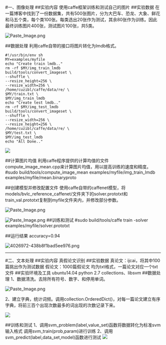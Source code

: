 #一、图像处理
##实验内容
使用caffe框架训练和测试自己的图片
##实验数据
在一篇博客中找到了一份数据集，共有500张图片，分为大巴车、恐龙、大象、鲜花和马五个类，每个类100张。每类选出20张作为测试，其余80张作为训练。因此最终训练图片400张，测试图片100张，共5类。

![Paste_Image.png](http://upload-images.jianshu.io/upload_images/4026972-db9d40e9ed736646.png?imageMogr2/auto-orient/strip%7CimageView2/2/w/1240)

##数据处理
利用caffe自带的接口将图片转化为lmdb格式。

    #!/usr/bin/env sh
    MY=examples/myfile
    echo "Create train lmdb.."
    rm -rf $MY/img_train_lmdb
    build/tools/convert_imageset \
    --shuffle \
    --resize_height=256 \
    --resize_width=256 \
    /home/cuzibl/caffe/data/re/ \
    $MY/train.txt \
    $MY/img_train_lmdb
    echo "Create test lmdb.."
    rm -rf $MY/img_test_lmdb
    build/tools/convert_imageset \
    --shuffle \
    --resize_width=256 \
    --resize_height=256 \
    /home/cuzibl/caffe/data/re/ \
    $MY/test.txt \
    $MY/img_test_lmdb
    echo "All Done.."


![](http://upload-images.jianshu.io/upload_images/4026972-7ffe8e0ba9fb4c92.png?imageMogr2/auto-orient/strip%7CimageView2/2/w/1240)

##计算图片均值
利用caffe程序提供的计算均值的文件compute_image_mean.cpp来计算图片均值，用以提高训练的速度和精度。
    #sudo build/tools/compute_image_mean examples/myfile/img_train_lmdb examples/myfile/mean.binaryproto

##创建模型并修改配置文件
使用caffe自带的caffenet模型，将models/bvlc_reference_caffenet/文件夹下的solver.prototxt和train_val.prototxt复制到myfile文件夹内，并修改部分参数。


![Paste_Image.png](http://upload-images.jianshu.io/upload_images/4026972-5eb50bbed2050df7.png?imageMogr2/auto-orient/strip%7CimageView2/2/w/1240)

![Paste_Image.png](http://upload-images.jianshu.io/upload_images/4026972-2a733ddb4b7725db.png?imageMogr2/auto-orient/strip%7CimageView2/2/w/1240)
##训练和测试
    #sudo build/tools/caffe train -solver examples/myfile/solver.prototxt

##运行结果
accuracy=0.94

![4026972-438b8f1bad5ee976.png](http://upload-images.jianshu.io/upload_images/4026972-5a3e1621ee1fbf27.png?imageMogr2/auto-orient/strip%7CimageView2/2/w/1240)

***
#二、文本处理
##实验内容
真假论文识别
##实验数据
真论文：ijcai，将其中100篇挑出作为测试数据
假论文：1000篇假论文
均为txt格式，一篇论文对应一个txt文件
##实验环境及工具
ubuntu14.04
python 2.7
collections、libsvm
##数据处理
1、数据清洗。去除所有符号、数字、和停用单词。


![Paste_Image.png](http://upload-images.jianshu.io/upload_images/4026972-411a0aad93cfde09.png?imageMogr2/auto-orient/strip%7CimageView2/2/w/1240)

2、建立字典，统计词频。调用collection.OrderedDict()，对每一篇论文建立有序字典，将前三百个出现次数最多的词出现的次数记录下来。

![](http://upload-images.jianshu.io/upload_images/4026972-0df5120e1edf5dcc.png?imageMogr2/auto-orient/strip%7CimageView2/2/w/1240)

##训练和测试
1、调用svm_problem(label,value_set)函数将数据转化为标准svm输入格式
调用svm_train(prob,param)进行训练
2、调用svm_predict(label,data_set,model)函数进行测试
![](http://upload-images.jianshu.io/upload_images/4026972-21b6b368859391be.png?imageMogr2/auto-orient/strip%7CimageView2/2/w/1240)
